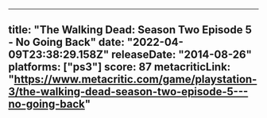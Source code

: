 
---
title: "The Walking Dead: Season Two Episode 5 - No Going Back"
date: "2022-04-09T23:38:29.158Z"
releaseDate: "2014-08-26"
platforms: ["ps3"]
score: 87
metacriticLink: "https://www.metacritic.com/game/playstation-3/the-walking-dead-season-two-episode-5---no-going-back"
---

